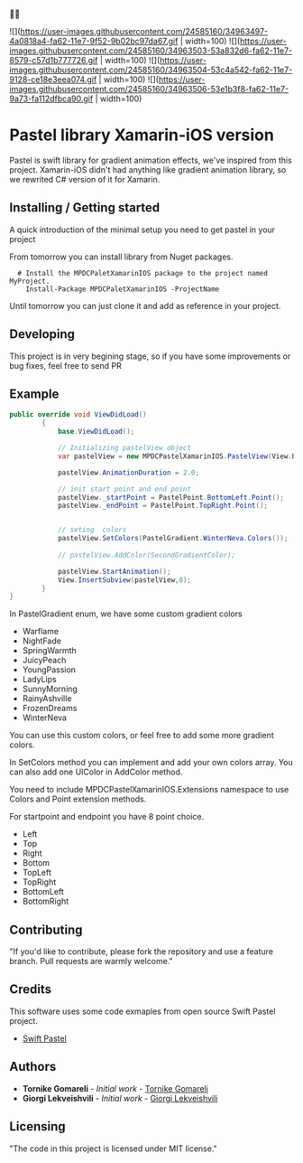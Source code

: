 🚀🚀

![](https://user-images.githubusercontent.com/24585160/34963497-4a0818a4-fa62-11e7-9f52-9b02bc97da67.gif | width=100)
![](https://user-images.githubusercontent.com/24585160/34963503-53a832d6-fa62-11e7-8579-c57d1b777726.gif | width=100)
![](https://user-images.githubusercontent.com/24585160/34963504-53c4a542-fa62-11e7-9128-ce18e3eea074.gif | width=100)
![](https://user-images.githubusercontent.com/24585160/34963506-53e1b3f8-fa62-11e7-9a73-fa112dfbca90.gif | width=100)


# Pastel library Xamarin-iOS version

Pastel is swift library for gradient animation effects, we've inspired from this project.
Xamarin-iOS didn't had anything like gradient animation library, so we rewrited C# version of it for Xamarin.

## Installing / Getting started

A quick introduction of the minimal setup you need to get pastel in your project

From tomorrow you can install library from Nuget packages.

```
  # Install the MPDCPaletXamarinIOS package to the project named MyProject.
    Install-Package MPDCPaletXamarinIOS -ProjectName 
```

Until tomorrow you can just clone it and add as reference in your project.

## Developing

This project is in very begining stage, so if you have some improvements or bug fixes, feel free to send PR


## Example

```C#
public override void ViewDidLoad()
        {
            base.ViewDidLoad();

            // Initializing pastelView object
            var pastelView = new MPDCPastelXamarinIOS.PastelView(View.Bounds);

            pastelView.AnimationDuration = 2.0;

            // init start point and end point
            pastelView._startPoint = PastelPoint.BottomLeft.Point();
            pastelView._endPoint = PastelPoint.TopRight.Point();


            // seting  colors
            pastelView.SetColors(PastelGradient.WinterNeva.Colors());
            
            // pastelView.AddColor(SecondGradientColor); 

            pastelView.StartAnimation();
            View.InsertSubview(pastelView,0);
        }
}
```
In PastelGradient enum,  we have some custom gradient colors 
- Warflame
- NightFade
- SpringWarmth
- JuicyPeach
- YoungPassion
- LadyLips
- SunnyMorning
- RainyAshville
- FrozenDreams
- WinterNeva
                 
You can use this custom colors, or feel free to add some more gradient colors.

In SetColors method you can implement and add your own colors array.
You can also add one UIColor in AddColor method.

You need to include MPDCPastelXamarinIOS.Extensions namespace to use Colors and Point extension methods.

For startpoint and endpoint you have 8 point choice.

* Left
* Top
* Right
* Bottom
* TopLeft
* TopRight
* BottomLeft
* BottomRight

## Contributing

"If you'd like to contribute, please fork the repository and use a feature
branch. Pull requests are warmly welcome."

## Credits

This software uses some code exmaples from open source Swift Pastel project.

- [Swift Pastel](https://github.com/cruisediary/Pastel)


## Authors

* **Tornike Gomareli** - *Initial work* - [Tornike Gomareli](https://github.com/tornikegomareli)
* **Giorgi Lekveishvili** - *Initial work* - [Giorgi Lekveishvili](https://github.com/lekve11)


## Licensing

"The code in this project is licensed under MIT license."
